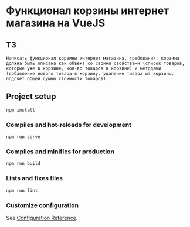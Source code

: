 # Функционал корзины интернет магазина на VueJS
## ТЗ
```
Написать функционал корзины интернет магазина, требования: корзина должна быть описана как объект со своими свойствами (список товаров, которые уже в корзине, кол-во товаров в корзине) и методами (добавление нового товара в корзину, удаление товара из корзины, подсчет общей суммы стоимости товаров).
```


## Project setup
```
npm install
```

### Compiles and hot-reloads for development
```
npm run serve
```

### Compiles and minifies for production
```
npm run build
```

### Lints and fixes files
```
npm run lint
```

### Customize configuration
See [Configuration Reference](https://cli.vuejs.org/config/).
